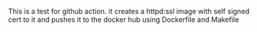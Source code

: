 This is a test for github action. 
it creates a httpd:ssl image with self signed cert to it and pushes it to the docker hub using Dockerfile and Makefile
